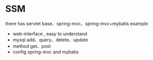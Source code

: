 # SSM
there has servlet base、spring-mvc、spring-mvc+mybatis example
* web-interface , easy to understand
* mysql add、query、delete、update
* method  get、post
* config spring-mvc and mybatis
